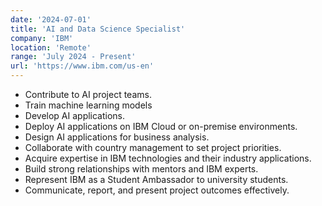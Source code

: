```yaml
---
date: '2024-07-01'
title: 'AI and Data Science Specialist'
company: 'IBM'
location: 'Remote'
range: 'July 2024 - Present'
url: 'https://www.ibm.com/us-en'
---
```


- Contribute to AI project teams.
- Train machine learning models
- Develop AI applications.
- Deploy AI applications on IBM Cloud or on-premise environments.
- Design AI applications for business analysis.
- Collaborate with country management to set project priorities.
- Acquire expertise in IBM technologies and their industry applications.
- Build strong relationships with mentors and IBM experts.
- Represent IBM as a Student Ambassador to university students.
- Communicate, report, and present project outcomes effectively.
